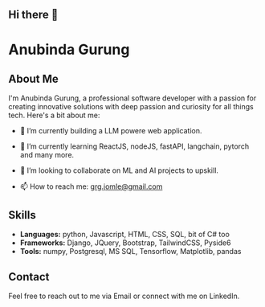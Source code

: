 ## Hi there 👋

<!--
**Anugrg/Anugrg** is a ✨ _special_ ✨ repository because its `README.md` (this file) appears on your GitHub profile.

Here are some ideas to get you started:

- 🔭 I’m currently working on ...
- 🌱 I’m currently learning ...
- 👯 I’m looking to collaborate on ...
- 🤔 I’m looking for help with ...
- 💬 Ask me about ...
- 📫 How to reach me: ...
- 😄 Pronouns: ...
- ⚡ Fun fact: ...
-->
# Anubinda Gurung

## About Me
I'm Anubinda Gurung, a professional software developer with a passion for creating innovative solutions with deep passion and curiosity for all things tech. Here's a bit about me:

- 🔭 I’m currently building a LLM powere web application. 
- 🌱 I’m currently learning ReactJS, nodeJS, fastAPI, langchain, pytorch and many more.
- 👯 I’m looking to collaborate on ML and AI projects to upskill.

- 📫 How to reach me: grg.jomle@gmail.com


## Skills
- **Languages:** python, Javascript, HTML, CSS, SQL, bit of C# too
- **Frameworks:** Django, JQuery, Bootstrap, TailwindCSS, Pyside6
- **Tools:** numpy, Postgresql, MS SQL, Tensorflow, Matplotlib, pandas
## Contact
Feel free to reach out to me via Email or connect with me on LinkedIn.



